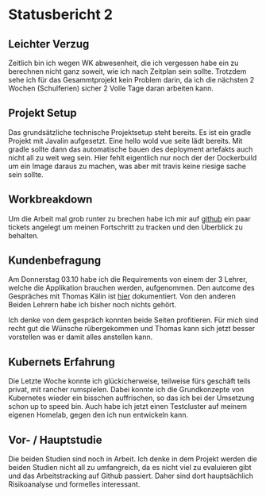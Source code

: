 # Statusbericht 2

## Leichter Verzug

Zeitlich bin ich wegen WK abwesenheit, die ich vergessen habe ein zu berechnen nicht ganz soweit, wie ich nach Zeitplan sein sollte.
Trotzdem sehe ich für das Gesammtprojekt kein Problem darin, da ich die nächsten 2 Wochen (Schulferien) sicher 2 Volle Tage daran arbeiten kann.

## Projekt Setup

Das grundsätzliche technische Projektsetup steht bereits. Es ist ein gradle Projekt mit Javalin aufgesetzt. Eine hello wold vue seite lädt bereits. 
Mit gradle sollte dann das automatische bauen des deployment artefakts auch nicht all zu weit weg sein.
Hier fehlt eigentlich nur noch der der Dockerbuild um ein Image daraus zu machen, was aber mit travis keine riesige sache sein sollte. 

## Workbreakdown

Um die Arbeit mal grob runter zu brechen habe ich mir auf [github](https://github.com/nliechti/tbz_hf_va/issues) ein paar tickets angelegt um meinen Fortschritt zu tracken und den Überblick zu behalten. 

## Kundenbefragung

Am Donnerstag 03.10 habe ich die Requirements von einem der 3 Lehrer, welche die Applikation brauchen werden, aufgenommen. Den autcome des Gespräches mit Thomas Kälin ist [hier](https://github.com/nliechti/tbz_hf_va/blob/master/docs/vorstudie/erhebung_kaelin.md) dokumentiert. Von den anderen Beiden Lehrern habe ich bisher noch nichts gehört.

Ich denke von dem gespräch konnten beide Seiten profitieren. Für mich sind recht gut die Wünsche rübergekommen und Thomas kann sich jetzt besser vorstellen was er damit alles anstellen kann.


## Kubernets Erfahrung

Die Letzte Woche konnte ich glückicherweise, teilweise fürs geschäft teils privat, mit rancher rumspielen. 
Dabei konnte ich die Grundkonzepte von Kubernetes wieder ein bisschen auffrischen, so das ich bei der Umsetzung schon up to speed bin.
Auch habe ich jetzt einen Testcluster auf meinem eigenen Homelab, gegen den ich nun entwickeln kann.

## Vor- / Hauptstudie

Die beiden Studien sind noch in Arbeit. Ich denke in dem Projekt werden die beiden Studien nicht all zu umfangreich, da es nicht viel zu evaluieren gibt und das Arbeitstracking auf Github passiert. Daher sind dort hauptsächlich Risikoanalyse und formelles interessant.